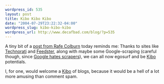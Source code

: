 ```yaml
--- 
wordpress_id: 535
layout: post
title: Kibo Kibo Kibo
date: "2004-07-29T23:22:32-04:00"
wordpress_slug: kibo-kibo-kibo
wordpress_url: http://www.decafbad.com/blog/?p=535
---
```


<!--more-->
A tiny bit of a [post from Rafe Colburn][rc3] today reminds me:  Thanks to sites like [Technorati][technorati] and [Feedster][feedster], along with maybe some Google-scraping (careful though, since [Google hates scrapers][noscrape]), we can all now egosurf and be [Kibo][kibo] potentials.  

I, for one, would welcome a [Kibo][kibo2] of blogs, because it would be a hell of a lot more amusing than comment spam.

[feedster]: http://www.feedster.com/
[technorati]: http://www.technorati.com/
[rc3]: http://rc3.org/cgi-bin/less.pl?arg=6418
[kibo]: http://c2.com/cgi/wiki?JamesKiboParry
[kibo2]: http://en.wikipedia.org/wiki/Kibo
[noscrape]: http://www.internetnews.com/ec-news/article.php/3334651
[newsxml]: http://nick.typepad.com/blog/2004/05/google_groups_2.html

